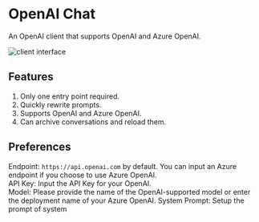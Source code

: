 # OpenAI Chat

An OpenAI client that supports OpenAI and Azure OpenAI.

![client interface](/metadata/openai-chat-1.png)

## Features

1. Only one entry point required.
2. Quickly rewrite prompts.
3. Supports OpenAI and Azure OpenAI.
4. Can archive conversations and reload them.

## Preferences

Endpoint: `https://api.openai.com` by default. You can input an Azure endpoint if you choose to use Azure OpenAI.  
API Key: Input the API Key for your OpenAI.  
Model: Please provide the name of the OpenAI-supported model or enter the deployment name of your Azure OpenAI.
System Prompt: Setup the prompt of system
